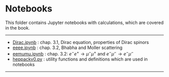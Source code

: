 # Notebooks

This folder contains Jupyter notebooks with calculations, which are covered in the book.    

----
- [Dirac.ipynb](Dirac.ipynb) : chap. 3.1, Dirac equation, properties of Dirac spinors
- [eeee.ipynb](eeee.ipynb) : chap. 3.2, Bhabha and Moller scattering
- [eemumu.ipynb](eemumu.ipynb) : chap. 3.2: $e^- e^+ \to \mu^- \mu^+$ and $e^- \mu^- \to e^- \mu^-$
- [heppackv0.py](heppackv0.py) : utility functions and definitions which are used in notebooks  
----
